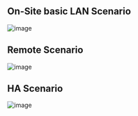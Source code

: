 ## On-Site basic LAN Scenario

![image](https://github.com/user-attachments/assets/a8daeb90-9455-4748-91cc-f18576fd279f)

## Remote Scenario

![image](https://github.com/user-attachments/assets/0abbaf89-2d7e-4fe5-a78e-843df4f3ecc7)

## HA Scenario

![image](https://github.com/user-attachments/assets/0f676c63-a66b-4af6-88af-385992b3ee72)
